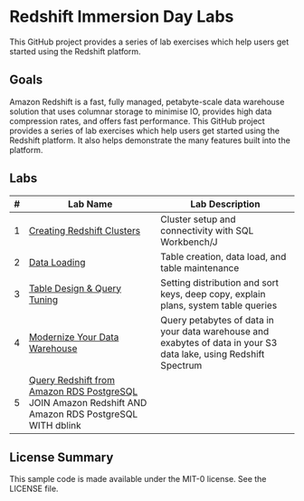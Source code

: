 # Redshift Immersion Day Labs
This GitHub project provides a series of lab exercises which help users get started using the Redshift platform.

## Goals
Amazon Redshift is a fast, fully managed, petabyte-scale data warehouse solution that uses columnar storage to minimise IO, provides high data compression rates, and offers fast performance. This GitHub project provides a series of lab exercises which help users get started using the Redshift platform.  It also helps demonstrate the many features built into the platform.

## Labs
|# |Lab Name |Lab Description |
|---- |---- | ----|
|1 |[Creating Redshift Clusters](lab1/README.md) |Cluster setup and connectivity with SQL Workbench/J |
|2 |[Data Loading](lab2/README.md) |Table creation, data load, and table maintenance |
|3 |[Table Design & Query Tuning](lab3/README.md) |Setting distribution and sort keys, deep copy, explain plans, system table queries |
|4 |[Modernize Your Data Warehouse](https://github.com/aws-samples/amazon-redshift-modernize-dw#connecting-to-the-cluster) |Query petabytes of data in your data warehouse and exabytes of data in your S3 data lake, using Redshift Spectrum |
|5 |[Query Redshift from Amazon RDS PostgreSQL](https://aws.amazon.com/blogs/big-data/join-amazon-redshift-and-amazon-rds-postgresql-with-dblink/) JOIN Amazon Redshift AND Amazon RDS PostgreSQL WITH dblink |

## License Summary

This sample code is made available under the MIT-0 license. See the LICENSE file.
